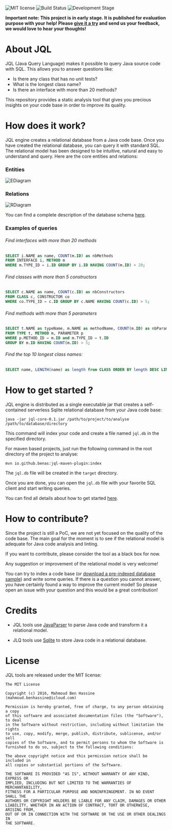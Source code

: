 ![MIT license](http://img.shields.io/badge/license-MIT-brightgreen.svg?style=flat)
![Build Status](https://travis-ci.org/benas/jql.svg?branch=master)
![Development Stage](https://img.shields.io/badge/development%20stage-PoC-orange.svg)

**Important note: This project is in early stage. It is published for evaluation purpose with your help!
Please [give it a try](https://github.com/benas/jql#how-to-get-started-) and send us your feedback, we would love to hear your thoughts!**

# About JQL

JQL (Java Query Language) makes it possible to query Java source code with SQL. This allows you to answer questions like:

* Is there any class that has no unit tests?
* What is the longest class name?
* Is there an interface with more than 20 methods?

This repository provides a static analysis tool that gives you precious insights on your code base in order to improve its quality.

# How does it work?

JQL engine creates a relational database from a Java code base. Once you have created the relational database, you can
query it with standard SQL. The relational model has been designed to be intuitive, natural and easy to understand and query.
Here are the core entities and relations:

### Entities

![EDiagram](https://raw.githubusercontent.com/benas/jql/master/jql-ed.png)

### Relations

![RDiagram](https://raw.githubusercontent.com/benas/jql/master/jql-rd.png)

You can find a complete description of the database schema [here](https://github.com/benas/jql/wiki/database-schema).

### Examples of queries

###### Find interfaces with more than 20 methods

```sql
SELECT i.NAME as name, COUNT(m.ID) as nbMethods
FROM INTERFACE i, METHOD m
WHERE m.TYPE_ID = i.ID GROUP BY i.ID HAVING COUNT(m.ID) > 20;
```

###### Find classes with more than 5 constructors

```sql
SELECT c.NAME as name, COUNT(c.ID) as nbConstructors
FROM CLASS c, CONSTRUCTOR co
WHERE co.TYPE_ID = c.ID GROUP BY c.NAME HAVING COUNT(c.ID) > 5;
```

###### Find methods with more than 5 parameters

```sql
SELECT t.NAME as typeName, m.NAME as methodName, COUNT(m.ID) as nbParams
FROM TYPE t, METHOD m, PARAMETER p
WHERE p.METHOD_ID = m.ID and m.TYPE_ID = t.ID
GROUP BY m.ID HAVING COUNT(m.ID) > 5;
```

###### Find the top 10 longest class names:

```sql
SELECT name, LENGTH(name) as length from CLASS ORDER BY length DESC LIMIT 10;
```

# How to get started ?

JQL engine is distributed as a single executable jar that creates a self-contained serverless Sqlite relational database from your Java code base:

```
java -jar jql-core-0.1.jar /path/to/project/to/analyse /path/to/database/directory
```

This command will index your code and create a file named `jql.db` in the specified directory.

For maven based projects, just run the following command in the root directory of the project to analyse:

```
mvn io.github.benas:jql-maven-plugin:index
```

The `jql.db` file will be created in the `target` directory.

Once you are done, you can open the `jql.db` file with your favorite SQL client and start writing queries.

You can find all details about how to get started [here](https://github.com/benas/jql/wiki/getting-started).

# How to contribute?

Since the project is still a PoC, we are not yet focused on the quality of the code base.
The main goal for the moment is to see if the relational model is adequate for Java code analysis and linting.

If you want to contribute, please consider the tool as a black box for now.

Any suggestion or improvement of the relational model is very welcome!

You can try to index a code base (or [download a pre-indexed database sample](https://github.com/benas/jql/wiki/Samples)) and write some queries.
 If there is a question you cannot answer, you have certainly found a way to improve the current model!
 So please open an issue with your question and this would be a great contribution!

# Credits

* JQL tools use [JavaParser](https://github.com/javaparser/javaparser) to parse Java code and transform it a relational model.

* JLQ tools use [Sqlite](https://www.sqlite.org) to store Java code in a relational database.

# License

JQL tools are released under the MIT license:

```
The MIT License

Copyright (c) 2016, Mahmoud Ben Hassine (mahmoud.benhassine@icloud.com)

Permission is hereby granted, free of charge, to any person obtaining a copy
of this software and associated documentation files (the "Software"), to deal
in the Software without restriction, including without limitation the rights
to use, copy, modify, merge, publish, distribute, sublicense, and/or sell
copies of the Software, and to permit persons to whom the Software is
furnished to do so, subject to the following conditions:

The above copyright notice and this permission notice shall be included in
all copies or substantial portions of the Software.

THE SOFTWARE IS PROVIDED "AS IS", WITHOUT WARRANTY OF ANY KIND, EXPRESS OR
IMPLIED, INCLUDING BUT NOT LIMITED TO THE WARRANTIES OF MERCHANTABILITY,
FITNESS FOR A PARTICULAR PURPOSE AND NONINFRINGEMENT. IN NO EVENT SHALL THE
AUTHORS OR COPYRIGHT HOLDERS BE LIABLE FOR ANY CLAIM, DAMAGES OR OTHER
LIABILITY, WHETHER IN AN ACTION OF CONTRACT, TORT OR OTHERWISE, ARISING FROM,
OUT OF OR IN CONNECTION WITH THE SOFTWARE OR THE USE OR OTHER DEALINGS IN
THE SOFTWARE.
```
